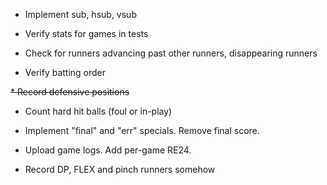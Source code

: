 * Implement sub, hsub, vsub

* Verify stats for games in tests

* Check for runners advancing past other runners, disappearing runners

* Verify batting order

~~* Record defensive positions~~

* Count hard hit balls (foul or in-play)

* Implement "final" and "err" specials.  Remove final score.

* Upload game logs.  Add per-game RE24.

* Record DP, FLEX and pinch runners somehow
